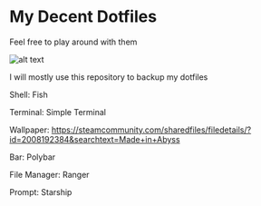 # My Decent Dotfiles
Feel free to play around with them


![alt text](https://i.imgur.com/Qle24mg.jpg)

I will mostly use this repository to backup my dotfiles

Shell: Fish

Terminal: Simple Terminal

Wallpaper: https://steamcommunity.com/sharedfiles/filedetails/?id=2008192384&searchtext=Made+in+Abyss

Bar: Polybar

File Manager: Ranger

Prompt: Starship
